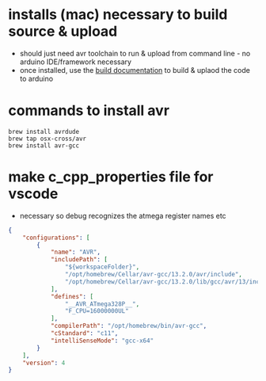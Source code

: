 # installs (mac) necessary to build source & upload
- should just need avr toolchain to run & upload from command line - no arduino IDE/framework necessary
- once installed, use the [build documentation](./build.md) to build & uplaod the code to arduino
# commands to install avr
```
brew install avrdude
brew tap osx-cross/avr
brew install avr-gcc
```
# make c_cpp_properties file for vscode
- necessary so debug recognizes the atmega register names etc
```json
{
    "configurations": [
        {
            "name": "AVR",
            "includePath": [
                "${workspaceFolder}",
                "/opt/homebrew/Cellar/avr-gcc/13.2.0/avr/include",
                "/opt/homebrew/Cellar/avr-gcc/13.2.0/lib/gcc/avr/13/include"
            ],
            "defines": [
                "__AVR_ATmega328P__",
                "F_CPU=16000000UL"
            ],
            "compilerPath": "/opt/homebrew/bin/avr-gcc",
            "cStandard": "c11",
            "intelliSenseMode": "gcc-x64"
        }
    ],
    "version": 4
}
```